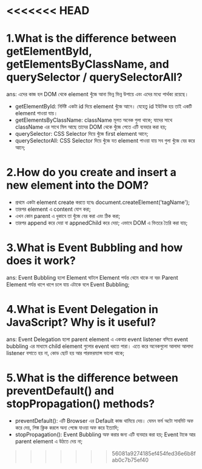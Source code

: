 <<<<<<< HEAD
=======

# 1.What is the difference between getElementById, getElementsByClassName, and querySelector / querySelectorAll?
ans: এদের কাজ হল DOM থেকে element খুঁজে আনা ভিন্ন ভিন্ন উপায়ে এবং এদের মধ্যে পার্থক্য রয়েছে। 
- getElementById: নির্দিষ্ট একটা id দিয়ে element খুঁজে আনে। যেহেতু id ইউনিক হয় তাই একটি element পাওয়া যায়।
- getElementsByClassName: className মূলত অনেক গুলা থাকে; যাদের সাথে className এর সাথে মিল আছে তাদের DOM থেকে খুঁজে পেতে এটি ব্যবহার করা হয়;
- querySelector: CSS Selector দিয়ে খুঁজে first element আনে;
- querySelectorAll: CSS Selector দিয়ে খুঁজে যত element পাওয়া যায় সব গুলা খুঁজে বের করে আনে;

# 2.How do you create and insert a new element into the DOM?
- প্রথমে একটা element create করতে হবেঃ document.createElement('tagName');
- তারপর element এ content যোগ করা;
- এখন কোন parent এ ধুকাবে তা খুঁজে বের করা এবং ঠিক করা;
- তারপর append  করে দেয়া বা appnedChild করে দেয়া;
এভাবে DOM এ ভিতরে তৈরি করা যায়;

# 3.What is Event Bubbling and how does it work?
ans: Event Bubbling  হলো Element ঘাটলে Element পর্যন্ত থেমে থাকে না বরং Parent Element পর্যন্ত ধাপে ধাপে চলে যায় এটাকে বলে Event Bubbling;

# 4.What is Event Delegation in JavaScript? Why is it useful?
ans: Event Delegation হলো parent element এ একবার event listener বসিয়ে event bubbling এর মাধ্যমে child element গুলোর event ধরতে পারা। এতে করে অনেকগুলো আলাদা আলাদা listener বসাতে হয় না, কোড ছোট হয় আর পারফরম্যান্স ভালো থাকে;

# 5.What is the difference between preventDefault() and stopPropagation() methods?
- preventDefault(): এটি Browser এর Default কাজ থামিয়ে দেয়। যেমন ফর্ম অটো সাবমিট অফ করে দেয়, লিঙ্ক ক্লিক করলে অন্য পেজে যাওয়া অফ করে ইত্যাদি;
- stopPropagation(): Event Bubbling অফ করার জন্য এটি ব্যবহার করা হয়; Event টাকে আর parent element এ উঠতে দেয় না;


>>>>>>> 56081a9274185ef454fed36e6b8fab0c7b75ef40
